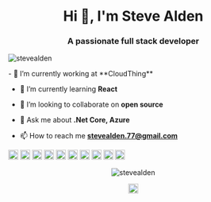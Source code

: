 <h1 align="center">Hi 👋, I'm Steve Alden</h1>
<h3 align="center">A passionate full stack developer</h3>
<p align="left"> <img src="https://komarev.com/ghpvc/?username=stevealden" alt="stevealden" /> </p>
- 🔭 I’m currently working at **CloudThing**

- 🌱 I’m currently learning **React**

- 👯 I’m looking to collaborate on **open source**

- 💬 Ask me about **.Net Core, Azure**

- 📫 How to reach me **stevealden.77@gmail.com**

<p align="left"><img src="https://devicons.github.io/devicon/devicon.git/icons/react/react-original-wordmark.svg" alt="react" width="20" height="20"/> <img src="https://devicons.github.io/devicon/devicon.git/icons/bootstrap/bootstrap-plain.svg" alt="bootstrap" width="20" height="20"/> <img src="https://devicons.github.io/devicon/devicon.git/icons/css3/css3-original-wordmark.svg" alt="css3" width="20" height="20"/> <img src="https://devicons.github.io/devicon/devicon.git/icons/csharp/csharp-original.svg" alt="csharp" width="20" height="20"/> <img src="https://devicons.github.io/devicon/devicon.git/icons/html5/html5-original-wordmark.svg" alt="html5" width="20" height="20"/> <img src="https://devicons.github.io/devicon/devicon.git/icons/javascript/javascript-original.svg" alt="javascript" width="20" height="20"/> <img src="https://devicons.github.io/devicon/devicon.git/icons/typescript/typescript-original.svg" alt="typescript" width="20" height="20"/> <img src="https://devicons.github.io/devicon/devicon.git/icons/mysql/mysql-original-wordmark.svg" alt="mysql" width="20" height="20"/> <img src="https://devicons.github.io/devicon/devicon.git/icons/redis/redis-original-wordmark.svg" alt="redis" width="20" height="20"/> <img src="https://devicons.github.io/devicon/devicon.git/icons/nodejs/nodejs-original-wordmark.svg" alt="nodejs" width="20" height="20"/></p>
<p align="center"> <img src="https://github-readme-stats.vercel.app/api?username=stevealden&show_icons=true" alt="stevealden" /> </p>

<p align="center">
<a href="https://linkedin.com/in/stevealden777" target="blank"><img align="center" src="https://cdn.jsdelivr.net/npm/simple-icons@3.0.1/icons/linkedin.svg" alt="stevealden777" height="20" width="20" /></a>
</p>

